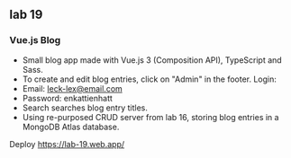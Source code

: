 ## lab 19

### Vue.js Blog

- Small blog app made with Vue.js 3 (Composition API), TypeScript and Sass.
- To create and edit blog entries, click on "Admin" in the footer. Login:
- Email: leck-lex@email.com 
- Password: enkattienhatt
- Search searches blog entry titles.
- Using re-purposed CRUD server from lab 16, storing blog entries in a MongoDB Atlas database.

Deploy https://lab-19.web.app/